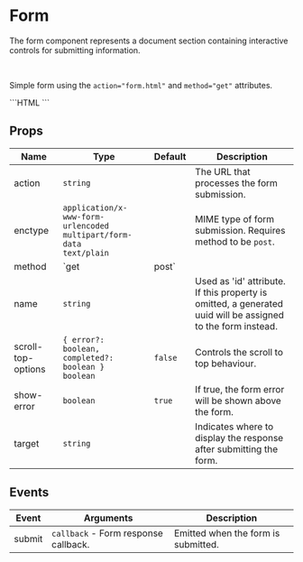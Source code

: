 # Form

The form component represents a document section containing interactive controls for submitting information.

<br />

Simple form using the `action="form.html"` and `method="get"` attributes.

<FLForm action="form.html" method="get">
  <template v-slot:form="{ form }">
    <FLInput v-model="name" label="Name" name="name" />
    <FLSelect
      v-model="color"
      label="Color"
      :options="[
        {
          text: 'Red', value: 'Red'
        },
        {
          text: 'Green', value: 'Green'
        },
        {
          text: 'Blue', value: 'Blue'
        }
      ]" 
      name="color" />
    <FLCheckbox id="agreement" v-model="agreement" name="agreement" label="I agree to everything!" />
    <FLButton type="submit" tag="input"></FLButton>
  </template>
</FLForm>

<SourceCode>
```HTML
<FLForm action="form.html" name="my-form" method="get">
  <template v-slot:form="{ form }">
    <FLInput v-model="name" label="Name" name="name" />
    ...
  </template>
</FLForm>
```
</SourceCode>

## Props

| Name               | Type                                                                           | Default | Description                                                                                                 |
| ------------------ | ------------------------------------------------------------------------------ | ------- | ----------------------------------------------------------------------------------------------------------- |
| action             | `string`                                                                       |         | The URL that processes the form submission.                                                                 |
| enctype            | `application/x-www-form-urlencoded`<br/>`multipart/form-data`<br/>`text/plain` |         | MIME type of form submission. Requires method to be `post`.                                                 |
| method             | `get | post`                                                                   |         | The HTTP method to submit the form with.                                                                    |
| name               | `string`                                                                       |         | Used as 'id' attribute. If this property is omitted, a generated uuid will be assigned to the form instead. |
| scroll-top-options | `{ error?: boolean, completed?: boolean }`<br/>`boolean`                       | `false` | Controls the scroll to top behaviour.                                                                       |
| show-error         | `boolean`                                                                      | `true`  | If true, the form error will be shown above the form.                                                       |
| target             | `string`                                                                       |         | Indicates where to display the response after submitting the form.                                          |

## Events

| Event  | Arguments                            | Description                         |
| ------ | ------------------------------------ | ----------------------------------- |
| submit | `callback` - Form response callback. | Emitted when the form is submitted. |

<script lang="ts">
import { Vue, Component } from 'vue-property-decorator';

@Component({})
export default class extends Vue {
  name = '';
  color = 'Red';
  agreement = false;

  onSubmit(event: any, callback: Function): void {
    console.log(event);
    console.log(callback);
    callback({});
  }
}
</script>
